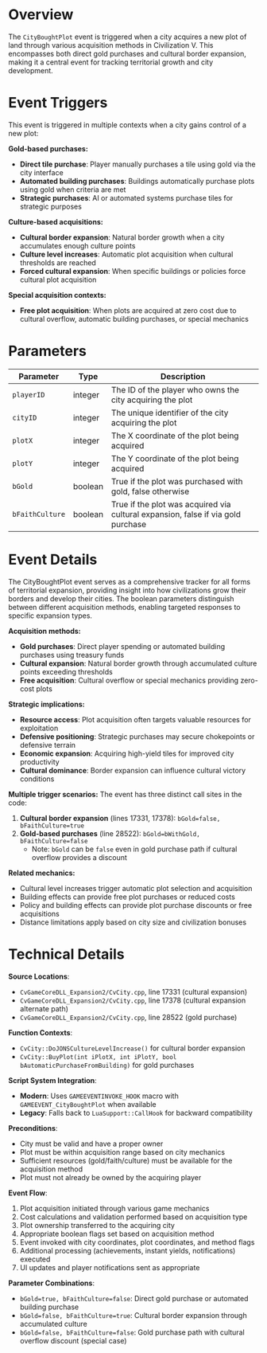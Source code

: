 # Overview

The `CityBoughtPlot` event is triggered when a city acquires a new plot of land through various acquisition methods in Civilization V. This encompasses both direct gold purchases and cultural border expansion, making it a central event for tracking territorial growth and city development.

# Event Triggers

This event is triggered in multiple contexts when a city gains control of a new plot:

**Gold-based purchases:**
- **Direct tile purchase**: Player manually purchases a tile using gold via the city interface
- **Automated building purchases**: Buildings automatically purchase plots using gold when criteria are met
- **Strategic purchases**: AI or automated systems purchase tiles for strategic purposes

**Culture-based acquisitions:**
- **Cultural border expansion**: Natural border growth when a city accumulates enough culture points
- **Culture level increases**: Automatic plot acquisition when cultural thresholds are reached
- **Forced cultural expansion**: When specific buildings or policies force cultural plot acquisition

**Special acquisition contexts:**
- **Free plot acquisition**: When plots are acquired at zero cost due to cultural overflow, automatic building purchases, or special mechanics

# Parameters

| Parameter | Type | Description |
|-----------|------|-------------|
| `playerID` | integer | The ID of the player who owns the city acquiring the plot |
| `cityID` | integer | The unique identifier of the city acquiring the plot |
| `plotX` | integer | The X coordinate of the plot being acquired |
| `plotY` | integer | The Y coordinate of the plot being acquired |
| `bGold` | boolean | True if the plot was purchased with gold, false otherwise |
| `bFaithCulture` | boolean | True if the plot was acquired via cultural expansion, false if via gold purchase |

# Event Details

The CityBoughtPlot event serves as a comprehensive tracker for all forms of territorial expansion, providing insight into how civilizations grow their borders and develop their cities. The boolean parameters distinguish between different acquisition methods, enabling targeted responses to specific expansion types.

**Acquisition methods:**
- **Gold purchases**: Direct player spending or automated building purchases using treasury funds
- **Cultural expansion**: Natural border growth through accumulated culture points exceeding thresholds  
- **Free acquisition**: Cultural overflow or special mechanics providing zero-cost plots

**Strategic implications:**
- **Resource access**: Plot acquisition often targets valuable resources for exploitation
- **Defensive positioning**: Strategic purchases may secure chokepoints or defensive terrain
- **Economic expansion**: Acquiring high-yield tiles for improved city productivity
- **Cultural dominance**: Border expansion can influence cultural victory conditions

**Multiple trigger scenarios:**
The event has three distinct call sites in the code:
1. **Cultural border expansion** (lines 17331, 17378): `bGold=false, bFaithCulture=true`
2. **Gold-based purchases** (line 28522): `bGold=bWithGold, bFaithCulture=false` 
   - Note: `bGold` can be `false` even in gold purchase path if cultural overflow provides a discount

**Related mechanics:**
- Cultural level increases trigger automatic plot selection and acquisition
- Building effects can provide free plot purchases or reduced costs
- Policy and building effects can provide plot purchase discounts or free acquisitions
- Distance limitations apply based on city size and civilization bonuses

# Technical Details

**Source Locations**: 
- `CvGameCoreDLL_Expansion2/CvCity.cpp`, line 17331 (cultural expansion)
- `CvGameCoreDLL_Expansion2/CvCity.cpp`, line 17378 (cultural expansion alternate path)  
- `CvGameCoreDLL_Expansion2/CvCity.cpp`, line 28522 (gold purchase)

**Function Contexts**: 
- `CvCity::DoJONSCultureLevelIncrease()` for cultural border expansion
- `CvCity::BuyPlot(int iPlotX, int iPlotY, bool bAutomaticPurchaseFromBuilding)` for gold purchases

**Script System Integration**: 
- **Modern**: Uses `GAMEEVENTINVOKE_HOOK` macro with `GAMEEVENT_CityBoughtPlot` when available
- **Legacy**: Falls back to `LuaSupport::CallHook` for backward compatibility

**Preconditions**:
- City must be valid and have a proper owner
- Plot must be within acquisition range based on city mechanics
- Sufficient resources (gold/faith/culture) must be available for the acquisition method
- Plot must not already be owned by the acquiring player

**Event Flow**:
1. Plot acquisition initiated through various game mechanics
2. Cost calculations and validation performed based on acquisition type
3. Plot ownership transferred to the acquiring city
4. Appropriate boolean flags set based on acquisition method
5. Event invoked with city coordinates, plot coordinates, and method flags
6. Additional processing (achievements, instant yields, notifications) executed
7. UI updates and player notifications sent as appropriate

**Parameter Combinations**:
- `bGold=true, bFaithCulture=false`: Direct gold purchase or automated building purchase
- `bGold=false, bFaithCulture=true`: Cultural border expansion through accumulated culture
- `bGold=false, bFaithCulture=false`: Gold purchase path with cultural overflow discount (special case)
